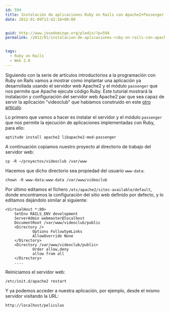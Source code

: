 ```yaml
---
id: 594
title: Instalación de aplicaciones Ruby on Rails con Apache2+Passenger
date: 2012-01-09T13:42:18+00:00


guid: http://www.josedomingo.org/pledin/?p=594
permalink: /2012/01/instalacion-de-aplicaciones-ruby-on-rails-con-apache2passenger/


tags:
  - Ruby on Rails
  - Web 2.0
---
```

Siguiendo con la serie de artículos introductorios a la programación con Ruby on Rails vamos a mostrar como implantar una aplicación ya desarrollada usando el servidor web Apache2 y el módulo `passenger` que nos permite que Apache ejecute código Ruby. Este tutorial mostrará la instalación y configuración del servidor web Apache2 par que sea capaz de servir la aplicación "videoclub" que habíamos construido en este [otro artículo](http://www.josedomingo.org/pledin/2012/01/introduccion-a-ruby-on-rails-con-debian-squeeze/).

Lo primero que vamos a hacer es instalar el servidor y el módulo `passenger` que nos permite la ejecución de aplicaciones implementadas con Ruby, para ello:

    aptitude install apache2 libapache2-mod-passenger

A continuación copiamos nuestro proyecto al directorio de trabajo del servidor web:

    cp -R ~/proyectos/videoclub /var/www

Hacemos que dicho directorio sea propiedad del usuario `www-data`:

    chown -R www-data:www-data /var/www/videoclub

Por último editamos el fichero `/etc/apache2/sites-available/default`, donde encontramos la configuración del sitio web definido por defecto, y lo editamos dejándolo similar al siguiente:

    <VirtualHost *:80>
        SetEnv RAILS_ENV development
        ServerAdmin webmaster@localhost
        DocumentRoot /var/www/videoclub/public
        <Directory />
                Options FollowSymLinks
                AllowOverride None
        </Directory>
        <Directory /var/www/videoclub/public>
                Order allow,deny
                allow from all
        </Directory>
        ....

Reiniciamos el servidor web:

    /etc/init.d/apache2 restart

Y ya podemos acceder a nuestra aplicación, por ejemplo, desde el mismo servidor visitando la URL:

    http://localhost/peliculas

